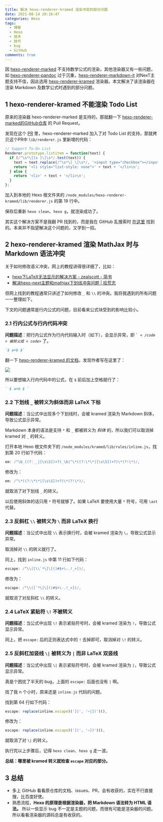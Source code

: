 ```yaml
---
title: 解决 hexo-renderer-kramed 渲染冲突的部分问题
date: 2021-08-14 20:16:47
categories: Hexo
tags:
  - 博客
  - Hexo
  - 技术
  - 技巧
  - bug
  - GitHub
comments: true
---
```


因 [hexo-renderer-marked](https://www.npmjs.com/package/hexo-renderer-marked) 不支持数学公式的渲染，其他渲染器又有一些问题，如 [hexo-renderer-pandoc](https://www.npmjs.com/package/hexo-renderer-pandoc) 过于沉重，[hexo-renderer-markdown-it](https://www.npmjs.com/package/hexo-renderer-markdown-it) 对NexT主题支持不佳，因此选用 [hexo-renderer-kramed](https://www.npmjs.com/package/hexo-renderer-kramed) 渲染器。本文解决了该渲染器在渲染 Markdown 及数学公式时遇到的部分问题。

<!--more-->

## 1 hexo-renderer-kramed 不能渲染 Todo List

原来的渲染器 hexo-renderer-marked 是支持的，那就翻一下 [hexo-renderer-marked的GitHub仓库](https://github.com/hexojs/hexo-renderer-marked) 的 Pull Request。

发现在这个 [PR](https://github.com/hexojs/hexo-renderer-marked/pull/32) 里，hexo-renderer-marked 加入了对 Todo List 的支持，那就拷贝这个PR中 `lib/renderer.js` 里新增的代码：

```javascript
// Support To-Do List
Renderer.prototype.listitem = function(text) {
  if (/^\s*\[[x ]\]\s*/.test(text)) {
    text = text.replace(/^\s*\[ \]\s*/, '<input type="checkbox"></input> ').replace(/^\s*\[x\]\s*/, '<input type="checkbox" checked></input> ');
    return '<li style="list-style: none">' + text + '</li>\n';
  } else {
    return '<li>' + text + '</li>\n';
  }
};
```

加入到本地的 Hexo 根文件夹的 `/node_modules/hexo-renderer-kramed/lib/renderer.js` 的第 19 行中。

保存后重新 `hexo clean`、`hexo g`，就渲染成功了。

其实这个解决方案不是我翻 PR 找到的，而是我在 GitHub 乱搜索时 [在这里](https://github.com/wafer-li/wafer-li.github.io/blob/source/src/blog-corners/tech/tinkering/hexo/Hexo%20Experience.md) 找到的。本来并不指望解决这个问题的，又学到一招。

## 2 hexo-renderer-kramed 渲染 MathJax 时与 Markdown 语法冲突

关于如何修改语义冲突，网上的教程讲得很详细了，比如：

- [hexo下LaTeX无法显示的解决方案 - zealscott - 简书](https://www.jianshu.com/p/d95a4795f3a8)
- [解决hexo-next主题和mathjax下划线冲突问题 | 拾荒志](https://murphypei.github.io/blog/2019/03/hexo-render-mathjax.html)

但网上找到的教程通常只讲述了如何修改 `_` 和 `\\` 的冲突。我将我遇到的所有问题一一整理如下。

下文的问题通常是行内公式的问题，目前看来公式块受到的影响比较小。

### 2.1 行内公式与行内代码冲突

**问题描述**：把行内公式作为行内代码输入时（如下），会显示异常，即 <code>`$</code> 被转义成 <code>$</code> 了。

```markdown
`$ a+b $`
```

翻一下 [hexo-renderer-kramed 的文档](https://github.com/sun11/hexo-renderer-kramed)，发现作者写在这里了：

![](https://cdn.jsdelivr.net/gh/kaluojushi/Corecabin-Picbed/img/20210814-06.png)

所以要想输入行内代码中的公式，在 `$` 前后加上空格就行了：

```markdown
` $ a+b $ `
```

### 2.2 下划线 `_` 被转义为斜体而非 LaTeX 下标

**问题描述**：当公式中出现多个下划线时，会被 kramed 渲染为 Markdown 斜体，导致公式显示异常。

Markdown 本身的语法是支持 `*` 和 `_` 都被转义为 *斜体* 的，所以我们可以取消掉 kramed 对 `_` 的转义。

打开本地 Hexo 根文件夹下的 `/node_modules/kramed/lib/rules/inline.js`，找到第 20 行如下代码：

```javascript
em: /^\b_((?:__|[\s\S])+?)_\b|^\*((?:\*\*|[\s\S])+?)\*(?!\*)/,
```

修改为：

```javascript
em: /^\*((?:\*\*|[\s\S])+?)\*(?!\*)/,
```

就取消了对下划线 `_` 的转义。

以后使用斜体的话只用 `*` 符号就够了。如果 LaTeX 要使用大量 `*` 符号，可用 `\ast` 代替。

### 2.3 反斜杠 `\\` 被转义为 `\` 而非 LaTeX 换行

**问题描述**：当公式中出现 `\\` 表示换行时，会被 kramed 渲染为 `\`，导致公式显示异常。

取消掉对 `\\` 的转义就行了。

同上，找到 `inline.js` 中第 11 行如下代码：

```javascript
escape: /^\\([\\`*\[\]()#$+\-.!_>])/,
```

修改为：

```javascript
escape: /^\\([`*\[\]()#$+\-.!_>])/,
```

就取消了对反斜杠 `\\` 的转义。

### 2.4 LaTeX 紧贴符 `\!` 不被转义

**问题描述**：当公式中出现 `\!` 表示紧贴符号时，会被 kramed 渲染为 `!`，导致公式显示异常。

同上，把 `escape:` 后的正则表达式中的 `!` 去掉即可，取消掉对 `\!` 的转义。

### 2.5 反斜杠加竖线 `\|` 被转义为 `|` 而非 LaTeX 双竖线

**问题描述**：当公式中出现 `\|` 表示紧贴符号时，会被 kramed 渲染为 `|`，导致公式显示异常。

真是个困扰了半天的 bug，上面的 `escape:` 后面也没有 `|` 啊。

找了我 n 个小时，原来还是 `inline.js` 代码的问题。

找到第 64 行如下代码：

```javascript
escape: replace(inline.escape)('])', '~|])')(),
```

修改为：

```javascript
escape: replace(inline.escape)('])', '~])')(),
```

就取消了对 `\|` 的转义。

执行完以上步骤后，记得 `hexo clean`、`hexo g` 走一波。

**总结：哪里被 kramed 转义就检查 `escape` 对应的部分。**

## 3 总结

- 多上 GitHub 看看原仓库的文档、issues、PR，会有收获的，实在不行直接搜，比百度好使。
- 熟悉流程，**Hexo 的原理是根据渲染器，把 Markdown 语法转为 HTML 语法。** 所以一些显示 bug 不一定是主题的问题，而很有可能是渲染器的问题。所以看看渲染器的源码总是有收获的。
